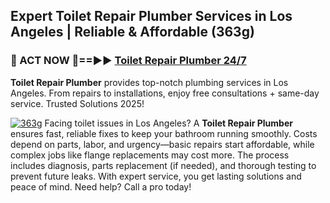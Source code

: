 ## Expert Toilet Repair Plumber Services in Los Angeles | Reliable & Affordable (363g)  

<h3>🚿 ACT NOW 🌟==►► <a href="https://tinyurl.com/2ne6vx2x" rel="nofollow">Toilet Repair Plumber 24/7</a></h3>

**Toilet Repair Plumber** provides top-notch plumbing services in Los Angeles. From repairs to installations, enjoy free consultations + same-day service. Trusted Solutions 2025!

[![363g](https://i.imgur.com/4PFF4AK.jpeg)](https://tinyurl.com/2ne6vx2x)
Facing toilet issues in Los Angeles? A **Toilet Repair Plumber** ensures fast, reliable fixes to keep your bathroom running smoothly. Costs depend on parts, labor, and urgency—basic repairs start affordable, while complex jobs like flange replacements may cost more. The process includes diagnosis, parts replacement (if needed), and thorough testing to prevent future leaks. With expert service, you get lasting solutions and peace of mind. Need help? Call a pro today!